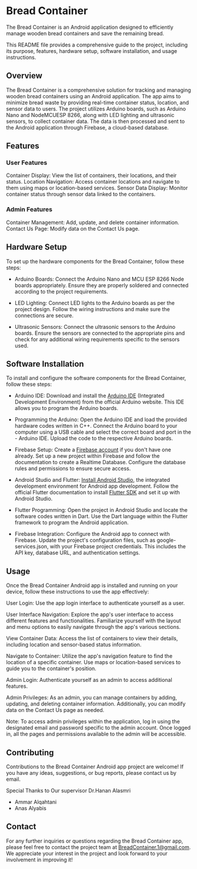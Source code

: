 # Bread Container
The Bread Container is an Android application designed to efficiently manage wooden bread containers and save the remaining bread.

This README file provides a comprehensive guide to the project, including its purpose, features, hardware setup, software installation, and usage instructions.

## Overview
The Bread Container is a comprehensive solution for tracking and managing wooden bread containers using an Android application. The app aims to minimize bread waste by providing real-time container status, location, and sensor data to users. The project utilizes Arduino boards, such as Arduino Nano and NodeMCUESP 8266, along with LED lighting and ultrasonic sensors, to collect container data. The data is then processed and sent to the Android application through Firebase, a cloud-based database.

## Features
### User Features
Container Display: View the list of containers, their locations, and their status.
Location Navigation: Access container locations and navigate to them using maps or location-based services.
Sensor Data Display: Monitor container status through sensor data linked to the containers.
### Admin Features
Container Management: Add, update, and delete container information.
Contact Us Page: Modify data on the Contact Us page.
## Hardware Setup
To set up the hardware components for the Bread Container, follow these steps:

- Arduino Boards: Connect the Arduino Nano and MCU ESP 8266 Node boards appropriately. Ensure they are properly soldered and connected according to the project requirements.

- LED Lighting: Connect LED lights to the Arduino boards as per the project design. Follow the wiring instructions and make sure the connections are secure.

- Ultrasonic Sensors: Connect the ultrasonic sensors to the Arduino boards. Ensure the sensors are connected to the appropriate pins and check for any additional wiring requirements specific to the sensors used.

## Software Installation
To install and configure the software components for the Bread Container, follow these steps:

- Arduino IDE: Download and install the [Arduino IDE](https://www.arduino.cc/en/software) (Integrated Development Environment) from the official Arduino website. This IDE allows you to program the Arduino boards.

- Programming the Arduino: Open the Arduino IDE and load the provided hardware codes written in C++. Connect the Arduino board to your computer using a USB cable and select the correct board and port in the - Arduino IDE. Upload the code to the respective Arduino boards.

- Firebase Setup: Create a [Firebase account](https://firebase.google.com/products-build) if you don't have one already. Set up a new project within Firebase and follow the documentation to create a Realtime Database. Configure the database rules and permissions to ensure secure access.

- Android Studio and Flutter: [Install Android Studio](https://developer.android.com/studio), the integrated development environment for Android app development. Follow the official Flutter documentation to install [Flutter SDK](https://docs.flutter.dev/get-started/install) and set it up with Android Studio.

- Flutter Programming: Open the project in Android Studio and locate the software codes written in Dart. Use the Dart language within the Flutter framework to program the Android application.

- Firebase Integration: Configure the Android app to connect with Firebase. Update the project's configuration files, such as google-services.json, with your Firebase project credentials. This includes the API key, database URL, and authentication settings.

## Usage
Once the Bread Container Android app is installed and running on your device, follow these instructions to use the app effectively:

User Login: Use the app login interface to authenticate yourself as a user.

User Interface Navigation: Explore the app's user interface to access different features and functionalities. Familiarize yourself with the layout and menu options to easily navigate through the app's various sections.

View Container Data: Access the list of containers to view their details, including location and sensor-based status information.

Navigate to Container: Utilize the app's navigation feature to find the location of a specific container. Use maps or location-based services to guide you to the container's position.

Admin Login: Authenticate yourself as an admin to access additional features.

Admin Privileges: As an admin, you can manage containers by adding, updating, and deleting container information. Additionally, you can modify data on the Contact Us page as needed.

Note: To access admin privileges within the application, log in using the designated email and password specific to the admin account. Once logged in, all the pages and permissions available to the admin will be accessible.

## Contributing
Contributions to the Bread Container Android app project are welcome! 
If you have any ideas, suggestions, or bug reports, please contact us by email.

Special Thanks to Our supervisor Dr.Hanan Alasmri
- Ammar Alqahtani
- Anas Alyabis

## Contact
For any further inquiries or questions regarding the Bread Container app, please feel free to contact the project team at BreadContainer.1@gmail.com. We appreciate your interest in the project and look forward to your involvement in improving it!
